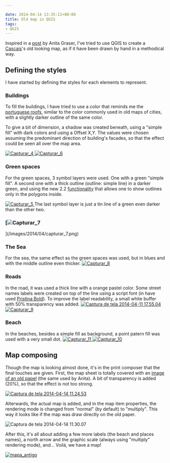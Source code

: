 ```yaml
---

date: 2014-04-14 13:35:11+00:00
title: Old map in QGIS
tags:
- QGIS
---
```


Inspired in a [post](http://anitagraser.com/2013/07/29/vintage-map-design-using-qgis/) by Anita Graser, I've tried to use QGIS to create a [Cascais](http://www.openstreetmap.org/#map=16/38.6967/-9.4156)'s old looking map, as if it have been drawn by hand in a methodical way.


## Defining the styles


I have started by defining the styles for each elements to represent.


### Buildings


To fill the buildings, I have tried to use a color that reminds me the [portuguese roofs](http://olhares.sapo.pt/client/files/foto/big/517/5174082.jpg), similar to the color commonly used in old maps of cities, with a slightly darker outline of the same color.

To give a bit of dimension, a shadow was created beneath, using a "simple fill" with dark colors and using a Offset X,Y. The values were chosen assuming the predominant direction of building's facades, so that the effect could be seen all over the map area.

[![Capturar_4](/images/2014/04/capturar_4.png)
](/images/2014/04/capturar_4.png)[![Capturar_6](/images/2014/04/capturar_6.png)
](/images/2014/04/capturar_6.png)


### Green spaces


For the green spaces, 3 symbol layers were used. One with a green "simple fill". A second one with a thick outline (outline: simple line) in a darker green, and using the new 2.2 [functionality](http://changelog.linfiniti.com/qgis/version/21/#115) that allows one to show outlines only in the polygons inside.

[![Capturar_5](/images/2014/04/capturar_5.png)
](/images/2014/04/capturar_5.png)The last symbol layer is just a tin line of a green even darker than the other two.


### [![Capturar_7](/images/2014/04/capturar_7.png)
](/images/2014/04/capturar_7.png)




### The Sea


For the sea, the same effect as the green spaces was used, but in blues and with the middle outline even thicker.
[![Capturar_8](/images/2014/04/capturar_8.png)
](/images/2014/04/capturar_8.png)


### Roads


In the road, it was used a thick line with a orange pastel color. Some street names labels were created on top of the line using a script font (in have used [Pristina Bold](http://ufonts.com/fonts/pristina.html)). To improve the label readability, a small white buffer with 50% transparency was added.
[![Captura de tela 2014-04-11 17.55.04](/images/2014/04/captura-de-tela-2014-04-11-17-55-04.png)
![Capturar_9](/images/2014/04/capturar_9.png)
](/images/2014/04/capturar_9.png)


### Beach


In the beaches, besides a simple fill as background, a point patern fill was used with a very small dot.
[![Capturar_11](/images/2014/04/capturar_11.png)
](/images/2014/04/capturar_11.png)[![Capturar_10](/images/2014/04/capturar_10.png)
](/images/2014/04/capturar_10.png)


## Map composing


Though the map is looking almost done, it's in the print composer that the final touches are given. First, the map sheet is totally covered with an [image of an old papel](http://lostandtaken.com/gallery/antique7.html) (the same used by Anita). A bit of transparency is added (20%), so that the effect is not too strong.

[![Captura de tela 2014-04-14 11.24.53](/images/2014/04/captura-de-tela-2014-04-14-11-24-53.png)
](/images/2014/04/captura-de-tela-2014-04-14-11-24-53.png)

Alterwards, the actual map is added, and in the map item properties, the rendering mode is changed from "normal" (by default) to "multiply". This way it looks like if the map was draw directly on the old paper.

![Captura de tela 2014-04-14 11.30.07](/images/2014/04/captura-de-tela-2014-04-14-11-30-07.png)


After this, it's all about adding a few more labels (the beach and places names), a north arrow and the graphic scale (always using "multiply" rendering mode), and... Voilá, we have a map!

[![mapa_antigo](/images/2014/04/mapa_antigo.jpg?w=584)
](/images/2014/04/mapa_antigo.jpg)
